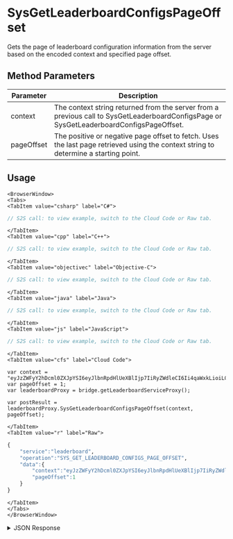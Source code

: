 # SysGetLeaderboardConfigsPageOffset
Gets the page of leaderboard configuration information from the server based on the encoded context and specified page offset.

<PartialServop service_name="leaderboard" operation_name="SYS_GET_LEADERBOARD_CONFIGS_PAGE_OFFSET" />

## Method Parameters
Parameter | Description
--------- | -----------
context | The context string returned from the server from a previous call to SysGetLeaderboardConfigsPage or SysGetLeaderboardConfigsPageOffset.
pageOffset | The positive or negative page offset to fetch. Uses the last page retrieved using the context string to determine a starting point.

## Usage

```mdx-code-block
<BrowserWindow>
<Tabs>
<TabItem value="csharp" label="C#">
```

```csharp
// S2S call: to view example, switch to the Cloud Code or Raw tab.
```

```mdx-code-block
</TabItem>
<TabItem value="cpp" label="C++">
```

```cpp
// S2S call: to view example, switch to the Cloud Code or Raw tab.
```

```mdx-code-block
</TabItem>
<TabItem value="objectivec" label="Objective-C">
```

```objectivec
// S2S call: to view example, switch to the Cloud Code or Raw tab.
```

```mdx-code-block
</TabItem>
<TabItem value="java" label="Java">
```

```java
// S2S call: to view example, switch to the Cloud Code or Raw tab.
```

```mdx-code-block
</TabItem>
<TabItem value="js" label="JavaScript">
```

```javascript
// S2S call: to view example, switch to the Cloud Code or Raw tab.
```

```mdx-code-block
</TabItem>
<TabItem value="cfs" label="Cloud Code">
```

```cfscript
var context = "eyJzZWFyY2hDcml0ZXJpYSI6eyJlbnRpdHlUeXBlIjp7IiRyZWdleCI6Ii4qaWxkLioiLCIkb3B0";
var pageOffset = 1;
var leaderboardProxy = bridge.getLeaderboardServiceProxy();

var postResult = leaderboardProxy.SysGetLeaderboardConfigsPageOffset(context, pageOffset);
```

```mdx-code-block
</TabItem>
<TabItem value="r" label="Raw">
```

```r
{
    "service":"leaderboard",
    "operation":"SYS_GET_LEADERBOARD_CONFIGS_PAGE_OFFSET",
    "data":{
        "context":"eyJzZWFyY2hDcml0ZXJpYSI6eyJlbnRpdHlUeXBlIjp7IiRyZWdleCI6Ii4qaWxkLioiLCIkb3B0",
        "pageOffset":1
    }
}
```

```mdx-code-block
</TabItem>
</Tabs>
</BrowserWindow>
```
<details>
<summary>JSON Response</summary>

```json
{
  "data": {
    "context": "eyJzZWFyY2hDcml0ZXJpYSI6eyJnYW1lSWQiOiIyMzc4MiJ9LCJzb3J0Q3JpdGVyaWEiOnt9LCJwYWdpbmF0aW9uIjp7InJvd3NQZXJQYWdlIjoxMCwicGFnZU51bWJlciI6MiwiZG9Db3VudCI6ZmFsc2UsInNraXBSZWNvdW50Ijp0cnVlfSwib3B0aW9ucyI6bnVsbCwicmVzdWx0Q291bnQiOjIxfQ",
    "results": {
      "count": 21,
      "page": 2,
      "items": [
        {
          "entryType": "PLAYER",
          "tTemplateOnly": false,
          "numDaysToRotate": 0,
          "data": {},
          "currentVersionId": 3,
          "rotationType": "ADHOC",
          "leaderboardType": "HIGH_VALUE",
          "leaderboardId": "l7",
          "tEnabled": true
        },
        {
          "entryType": "PLAYER",
          "tTemplateOnly": false,
          "numDaysToRotate": 0,
          "data": {},
          "resetAt": 1700600940000,
          "currentVersionId": 347,
          "rotationType": "DAILY",
          "leaderboardType": "HIGH_VALUE",
          "leaderboardId": "daily",
          "tEnabled": false
        },
        {
          "entryType": "PLAYER",
          "tTemplateOnly": false,
          "numDaysToRotate": 0,
          "data": {},
          "resetAt": 1700772300000,
          "currentVersionId": 87,
          "rotationType": "WEEKLY",
          "leaderboardType": "HIGH_VALUE",
          "leaderboardId": "weekly",
          "tEnabled": false
        },
        {
          "entryType": "PLAYER",
          "tTemplateOnly": false,
          "numDaysToRotate": 0,
          "data": {},
          "resetAt": 1700600820000,
          "currentVersionId": 342,
          "rotationType": "DAILY",
          "leaderboardType": "ARCADE_HIGH",
          "leaderboardId": "arcadelb1",
          "tEnabled": false
        },
        {
          "entryType": "PLAYER",
          "tTemplateOnly": false,
          "numDaysToRotate": 0,
          "data": {
            "info": "Adding tournament to encourage play."
          },
          "resetAt": 1707765544000,
          "currentVersionId": 879,
          "rotationType": "DAILY",
          "leaderboardType": "HIGH_VALUE",
          "leaderboardId": "aLeaderboardId",
          "tEnabled": true
        },
        {
          "entryType": "PLAYER",
          "tTemplateOnly": false,
          "numDaysToRotate": 4,
          "data": {
            "info": "Adding tournament to encourage play."
          },
          "resetAt": 1700739144000,
          "currentVersionId": 101,
          "rotationType": "DAYS",
          "leaderboardType": "HIGH_VALUE",
          "leaderboardId": "aLeaderboardId2",
          "tEnabled": true
        },
        {
          "entryType": "PLAYER",
          "tTemplateOnly": true,
          "numDaysToRotate": 4,
          "data": {
            "info": "Adding tournament to encourage play."
          },
          "resetAt": 1700675944000,
          "currentVersionId": 109,
          "rotationType": "DAYS",
          "leaderboardType": "HIGH_VALUE",
          "leaderboardId": "aLeaderboardIdb",
          "tEnabled": true
        },
        {
          "entryType": "GROUP",
          "tTemplateOnly": false,
          "numDaysToRotate": 0,
          "data": {},
          "resetAt": 1700666400000,
          "currentVersionId": 120,
          "rotationType": "DAILY",
          "leaderboardType": "HIGH_VALUE",
          "leaderboardId": "lbg",
          "tEnabled": false
        },
        {
          "entryType": "PLAYER",
          "tTemplateOnly": false,
          "numDaysToRotate": 5,
          "data": {
            "street": "1309 Carling"
          },
          "resetAt": 1700724306479,
          "currentVersionId": 63,
          "rotationType": "DAYS",
          "leaderboardType": "HIGH_VALUE",
          "leaderboardId": "default1",
          "tEnabled": false
        },
        {
          "entryType": "PLAYER",
          "tTemplateOnly": true,
          "numDaysToRotate": 4,
          "data": {
            "info": "Adding tournament to encourage play."
          },
          "resetAt": 1700675944000,
          "currentVersionId": 100,
          "rotationType": "DAYS",
          "leaderboardType": "HIGH_VALUE",
          "leaderboardId": "aLeaderboardIda",
          "tEnabled": true
        }
      ],
      "moreAfter": true,
      "moreBefore": true
    }
  },
  "status": 200
}
```

</details>

